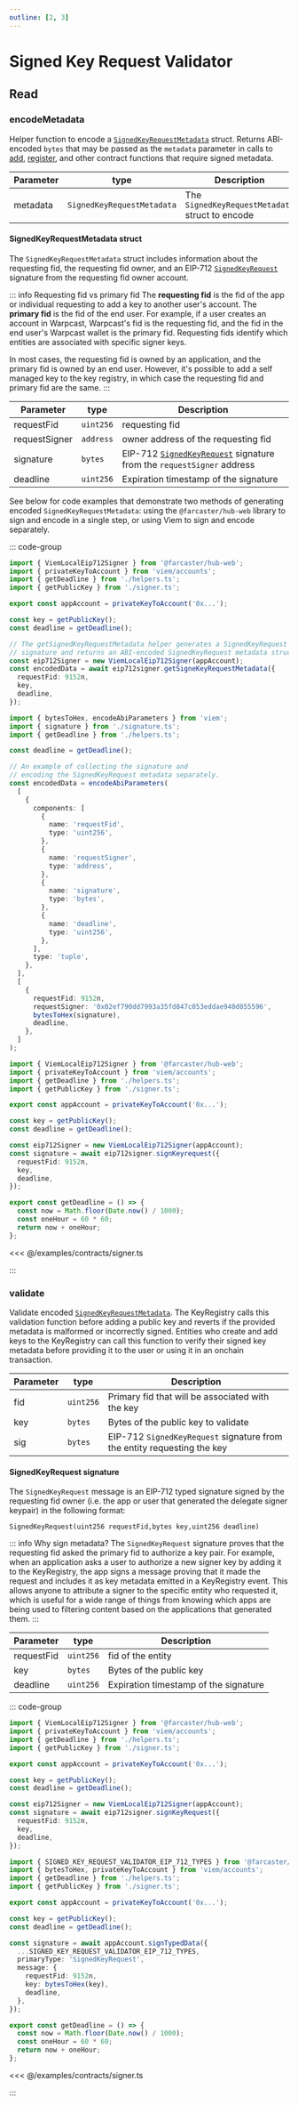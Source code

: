 ```yaml
---
outline: [2, 3]
---
```


# Signed Key Request Validator

## Read

### encodeMetadata

Helper function to encode a [`SignedKeyRequestMetadata`](#signedkeyrequestmetadata-struct) struct. Returns ABI-encoded `bytes` that may be passed as the `metadata` parameter in calls to [add](/reference/contracts/key-gateway.html#add), [register](/reference/contracts/bundler.html#register), and other contract functions that require signed metadata.

| Parameter | type                       | Description                                     |
| --------- | -------------------------- | ----------------------------------------------- |
| metadata  | `SignedKeyRequestMetadata` | The `SignedKeyRequestMetadata` struct to encode |

#### SignedKeyRequestMetadata struct

The `SignedKeyRequestMetadata` struct includes information about the requesting fid, the requesting fid owner, and an EIP-712 [`SignedKeyRequest`](#signedkeyrequest-signature) signature from the requesting fid owner account.

::: info Requesting fid vs primary fid
The **requesting fid** is the fid of the app or individual requesting to add a key to another user's account. The **primary fid** is the fid of the end user. For example, if a user creates an account in Warpcast, Warpcast's fid is the requesting fid, and the fid in the end user's Warpcast wallet is the primary fid. Requesting fids identify which entities are associated with specific signer keys.

In most cases, the requesting fid is owned by an application, and the primary fid is owned by an end user. However, it's possible to add a self managed key to the key registry, in which case the requesting fid and primary fid are the same.
:::

| Parameter     | type      | Description                                                                                          |
| ------------- | --------- | ---------------------------------------------------------------------------------------------------- |
| requestFid    | `uint256` | requesting fid                                                                                       |
| requestSigner | `address` | owner address of the requesting fid                                                                  |
| signature     | `bytes`   | EIP-712 [`SignedKeyRequest`](#signedkeyrequest-signature) signature from the `requestSigner` address |
| deadline      | `uint256` | Expiration timestamp of the signature                                                                |

See below for code examples that demonstrate two methods of generating encoded `SignedKeyRequestMetadata`: using the `@farcaster/hub-web` library to sign and encode in a single step, or using Viem to sign and encode separately.

::: code-group

```ts [@farcaster/hub-web]
import { ViemLocalEip712Signer } from '@farcaster/hub-web';
import { privateKeyToAccount } from 'viem/accounts';
import { getDeadline } from './helpers.ts';
import { getPublicKey } from './signer.ts';

export const appAccount = privateKeyToAccount('0x...');

const key = getPublicKey();
const deadline = getDeadline();

// The getSignedKeyRequestMetadata helper generates a SignedKeyRequest
// signature and returns an ABI-encoded SignedKeyRequest metadata struct.
const eip712Signer = new ViemLocalEip712Signer(appAccount);
const encodedData = await eip712signer.getSigneKeyRequestMetadata({
  requestFid: 9152n,
  key,
  deadline,
});
```

```ts [Viem]
import { bytesToHex, encodeAbiParameters } from 'viem';
import { signature } from './signature.ts';
import { getDeadline } from './helpers.ts';

const deadline = getDeadline();

// An example of collecting the signature and
// encoding the SignedKeyRequest metadata separately.
const encodedData = encodeAbiParameters(
  [
    {
      components: [
        {
          name: 'requestFid',
          type: 'uint256',
        },
        {
          name: 'requestSigner',
          type: 'address',
        },
        {
          name: 'signature',
          type: 'bytes',
        },
        {
          name: 'deadline',
          type: 'uint256',
        },
      ],
      type: 'tuple',
    },
  ],
  [
    {
      requestFid: 9152n,
      requestSigner: '0x02ef790dd7993a35fd847c053eddae940d055596',
      bytesToHex(signature),
      deadline,
    },
  ]
);
```

```ts [signature.ts]
import { ViemLocalEip712Signer } from '@farcaster/hub-web';
import { privateKeyToAccount } from 'viem/accounts';
import { getDeadline } from './helpers.ts';
import { getPublicKey } from './signer.ts';

export const appAccount = privateKeyToAccount('0x...');

const key = getPublicKey();
const deadline = getDeadline();

const eip712Signer = new ViemLocalEip712Signer(appAccount);
const signature = await eip712signer.signKeyrequest({
  requestFid: 9152n,
  key,
  deadline,
});
```

```ts [helpers.ts]
export const getDeadline = () => {
  const now = Math.floor(Date.now() / 1000);
  const oneHour = 60 * 60;
  return now + oneHour;
};
```

<<< @/examples/contracts/signer.ts

:::

### validate

Validate encoded [`SignedKeyRequestMetadata`](#signedkeyrequestmetadata-struct). The KeyRegistry calls this validation function before adding a public key and reverts if the provided metadata is malformed or incorrectly signed. Entities who create and add keys to the KeyRegistry can call this function to verify their signed key metadata before providing it to the user or using it in an onchain transaction.

| Parameter | type      | Description                                                             |
| --------- | --------- | ----------------------------------------------------------------------- |
| fid       | `uint256` | Primary fid that will be associated with the key                        |
| key       | `bytes`   | Bytes of the public key to validate                                     |
| sig       | `bytes`   | EIP-712 `SignedKeyRequest` signature from the entity requesting the key |

#### SignedKeyRequest signature

The `SignedKeyRequest` message is an EIP-712 typed signature signed by the requesting fid owner (i.e. the app or user that generated the delegate signer keypair) in the following format:

`SignedKeyRequest(uint256 requestFid,bytes key,uint256 deadline)`

::: info Why sign metadata?
The `SignedKeyRequest` signature proves that the requesting fid asked the primary fid to authorize a key pair. For example, when an application asks a user to authorize a new signer key by adding it to the KeyRegistry, the app signs a message proving that it made the request and includes it as key metadata emitted in a KeyRegistry event. This allows anyone to attribute a signer to the specific entity who requested it, which is useful for a wide range of things from knowing which apps are being used to filtering content based on the applications that generated them.
:::

| Parameter  | type      | Description                           |
| ---------- | --------- | ------------------------------------- |
| requestFid | `uint256` | fid of the entity                     |
| key        | `bytes`   | Bytes of the public key               |
| deadline   | `uint256` | Expiration timestamp of the signature |

::: code-group

```ts [@farcaster/hub-web]
import { ViemLocalEip712Signer } from '@farcaster/hub-web';
import { privateKeyToAccount } from 'viem/accounts';
import { getDeadline } from './helpers.ts';
import { getPublicKey } from './signer.ts';

export const appAccount = privateKeyToAccount('0x...');

const key = getPublicKey();
const deadline = getDeadline();

const eip712Signer = new ViemLocalEip712Signer(appAccount);
const signature = await eip712signer.signKeyRequest({
  requestFid: 9152n,
  key,
  deadline,
});
```

```ts [Viem]
import { SIGNED_KEY_REQUEST_VALIDATOR_EIP_712_TYPES } from '@farcaster/hub-web';
import { bytesToHex, privateKeyToAccount } from 'viem/accounts';
import { getDeadline } from './helpers.ts';
import { getPublicKey } from './signer.ts';

export const appAccount = privateKeyToAccount('0x...');

const key = getPublicKey();
const deadline = getDeadline();

const signature = await appAccount.signTypedData({
  ...SIGNED_KEY_REQUEST_VALIDATOR_EIP_712_TYPES,
  primaryType: 'SignedKeyRequest',
  message: {
    requestFid: 9152n,
    key: bytesToHex(key),
    deadline,
  },
});
```

```ts [helpers.ts]
export const getDeadline = () => {
  const now = Math.floor(Date.now() / 1000);
  const oneHour = 60 * 60;
  return now + oneHour;
};
```

<<< @/examples/contracts/signer.ts

:::
